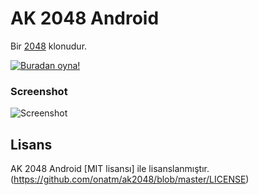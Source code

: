 # AK 2048 Android
Bir [2048](https://github.com/gabrielecirulli/2048) klonudur.

[![Buradan oyna!](https://developer.android.com/images/brand/en_generic_rgb_wo_60.png)](https://play.google.com/store/apps/details?id=org.ak2048.game)

### Screenshot

![Screenshot](http://i.imgur.com/i8GU9zE.png)

## Lisans
AK 2048 Android [MIT lisansı] ile lisanslanmıştır. (https://github.com/onatm/ak2048/blob/master/LICENSE)
